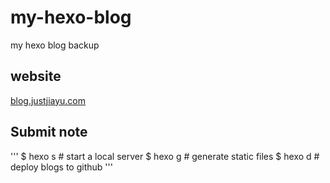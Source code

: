 # my-hexo-blog
my hexo blog backup

## website
[blog.justjiayu.com](blog.justjiayu.com)

## Submit note
'''
$ hexo s  # start a local server
$ hexo g  # generate static files
$ hexo d  # deploy blogs to github
'''
